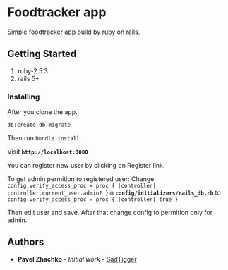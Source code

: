 # Foodtracker app

Simple foodtracker app build by ruby on rails.

## Getting Started

1. ruby-2.5.3
2. rails 5+



### Installing
After you clone the app.

```
db:create db:migrate
```
Then run `bundle install`.

Visit **`http://localhost:3000`**

You can register new user by clicking on Register link.

To get admin permition to registered user:
Change `config.verify_access_proc = proc { |controller| controller.current_user.admin? }`in
 **`config/initializers/rails_db.rb`** to `config.verify_access_proc = proc { |controller| true }`

Then edit user and save. After that change config to permition only for admin.


## Authors

* **Pavel Zhachko** - *Initial work* - [SadTigger](https://github.com/SadTigger)
